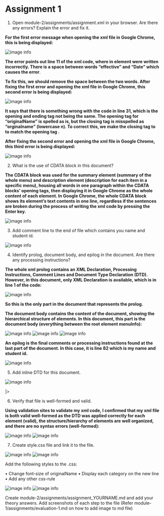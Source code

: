 # Assignment 1
1.	Open module-2/assignments/assignment.xml in your browser. Are there any errors?
Explain the error and fix it.

**For the first error message when opening the xml file in Google Chrome, this is being displayed:**

![image info](module-02\images\error1.png)

**The error points out line 11 of the xml code, where in element <effective Date> were written incorrectly. There is a space between words “effective” and “Date” which causes the error**. 

**To fix this, we should remove the space between the two words. After fixing the first error and opening the xml file in Google Chrome, this second error is being displayed:**

![image info](module-02\images\error2.png)

**It says that there is something wrong with the code in line 31, which is the opening and ending tag not being the same. The opening tag for “originalName” is spelled as is, but the closing tag is misspelled as “orginalname” (lowercase n). To correct this, we make the closing tag to </originalName> to match the opening tag <originalName>.**

**After fixing the second error and opening the xml file in Google Chrome, this third error is being displayed:**

![image info](module-02\images\error3.png)

2.	What is the use of CDATA block in this document?

**The CDATA block was used for the summary element (summary of the whole menu) and description element (description for each item in a specific menu), housing all words in one paragraph within the CDATA blocks’ opening <![CDATA[ and closing ]]> tags, then displaying it in Google Chrome as the whole content of each element. In Google Chrome, the whole CDATA block shows its element’s text contents in one line, regardless if the sentences are broken during the process of writing the xml code by pressing the Enter key.**

![image info](module-02\images\CDATAblock.png)

3.	Add comment line to the end of file which contains you name and student id.

![image info](module-02\images\CommentName.png)

4.	Identify prolog, document body, and epilog in the document. Are there any processing instructions?

**The whole xml prolog contains an XML Declaration, Processing Instructions, Comment Lines and Document Type Declaration (DTD). However, in this document, only XML Declaration is available, which is in line 1 of the code:**

![image info](module-02\images\prolog.png)

**So this is the only part in the document that represents the prolog.**

**The document body contains the content of the document, showing the hierarchical structure of elements. In this document, this part is the document body (everything between the root element menuInfo):**

![image info](module-02\images\docbody1.png)
![image info](module-02\images\docbody2.png)
![image info](module-02\images\docbody3.png)

**An epilog is the final comments or processing instructions found at the last part of the document. In this case, it is line 82 which is my name and student id.**

![image info](module-02\images\epilog.png)

5.	Add inline DTD for this document.

![image info](module-02\images\DTD.png)

<!DOCTYPE menuInfo
[ 
  <!ELEMENT menuInfo (title, summary, effectiveDate, menu+)>

  <!ELEMENT title (#PCDATA)>
  <!ELEMENT summary (#PCDATA)>
  <!ELEMENT effectiveDate (#PCDATA)>

  <!ELEMENT menu (category, menuItem+)>

  <!ELEMENT category (#PCDATA)>

  <!ELEMENT menuItem (itemName+, description, price, indicator*)>

  <!ELEMENT itemName (originalName, oldName?)>
  
  <!ELEMENT originalName (#PCDATA)>
  <!ELEMENT oldName (#PCDATA)>

  <!ELEMENT description (#PCDATA)>
  <!ELEMENT price (#PCDATA)>
  <!ELEMENT indicator (#PCDATA)>
]>


6.	Verify that file is well-formed and valid.

**Using validation sites to validate my xml code, I confirmed that my xml file is both valid well-formed as the DTD was applied correctly for each element (valid), the structure/hierarchy of elements are well organized, and there are no syntax errors (well-formed):**


![image info](module-02\images\verify1.png)
![image info](module-02\images\verify2.png)

7.	Create style.css file and link it to the file. 

![image info](module-02\images\style1.png)
![image info](module-02\images\style2.png)

Add the following styles to the .css:

•	Change font-size of originalName
•	Display each category on the new line
•	Add any other css-rule

![image info](module-02\images\style3.png)
![image info](module-02\images\style4.png)

Create module-2/assignments/assignment_YOURNAME.md and add your theory answers. Add screenshots of each step to the file (Refer module-1/assignments/evaluation-1.md on how to add image to md file)



